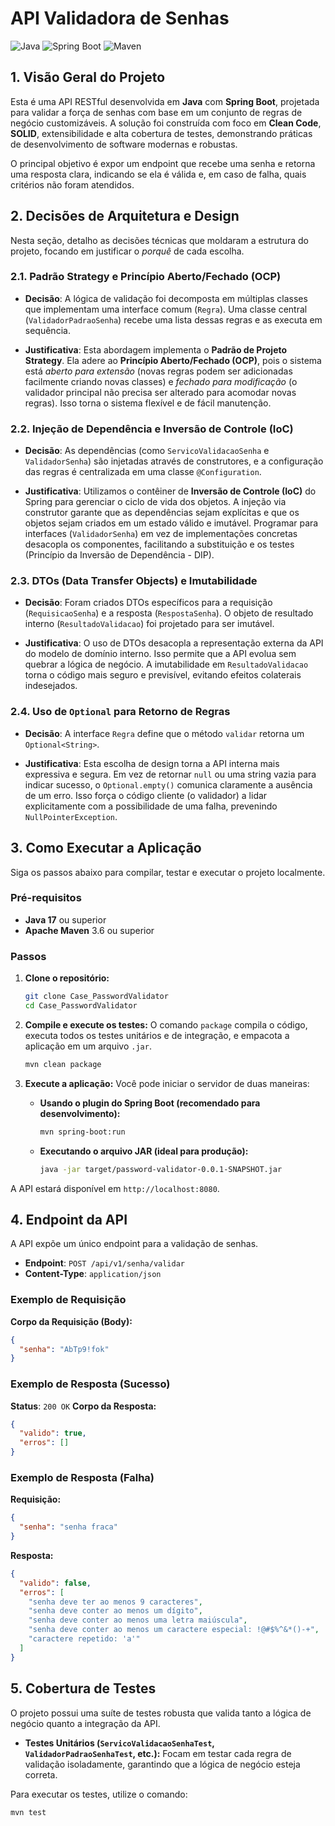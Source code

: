 # API Validadora de Senhas

![Java](https://img.shields.io/badge/Java-blue.svg) ![Spring Boot](https://img.shields.io/badge/Spring%20Boot-3.1.4-brightgreen.svg) ![Maven](https://img.shields.io/badge/Maven-3.x-red.svg)

## 1. Visão Geral do Projeto

Esta é uma API RESTful desenvolvida em **Java** com **Spring Boot**, projetada para validar a força de senhas com base em um conjunto de regras de negócio customizáveis. A solução foi construída com foco em **Clean Code**, **SOLID**, extensibilidade e alta cobertura de testes, demonstrando práticas de desenvolvimento de software modernas e robustas.

O principal objetivo é expor um endpoint que recebe uma senha e retorna uma resposta clara, indicando se ela é válida e, em caso de falha, quais critérios não foram atendidos.

## 2. Decisões de Arquitetura e Design

Nesta seção, detalho as decisões técnicas que moldaram a estrutura do projeto, focando em justificar o *porquê* de cada escolha.

### 2.1. Padrão Strategy e Princípio Aberto/Fechado (OCP)

-   **Decisão**: A lógica de validação foi decomposta em múltiplas classes que implementam uma interface comum (`Regra`). Uma classe central (`ValidadorPadraoSenha`) recebe uma lista dessas regras e as executa em sequência.

-   **Justificativa**: Esta abordagem implementa o **Padrão de Projeto Strategy**. Ela adere ao **Princípio Aberto/Fechado (OCP)**, pois o sistema está *aberto para extensão* (novas regras podem ser adicionadas facilmente criando novas classes) e *fechado para modificação* (o validador principal não precisa ser alterado para acomodar novas regras). Isso torna o sistema flexível e de fácil manutenção.

### 2.2. Injeção de Dependência e Inversão de Controle (IoC)

-   **Decisão**: As dependências (como `ServicoValidacaoSenha` e `ValidadorSenha`) são injetadas através de construtores, e a configuração das regras é centralizada em uma classe `@Configuration`.

-   **Justificativa**: Utilizamos o contêiner de **Inversão de Controle (IoC)** do Spring para gerenciar o ciclo de vida dos objetos. A injeção via construtor garante que as dependências sejam explícitas e que os objetos sejam criados em um estado válido e imutável. Programar para interfaces (`ValidadorSenha`) em vez de implementações concretas desacopla os componentes, facilitando a substituição e os testes (Princípio da Inversão de Dependência - DIP).

### 2.3. DTOs (Data Transfer Objects) e Imutabilidade

-   **Decisão**: Foram criados DTOs específicos para a requisição (`RequisicaoSenha`) e a resposta (`RespostaSenha`). O objeto de resultado interno (`ResultadoValidacao`) foi projetado para ser imutável.

-   **Justificativa**: O uso de DTOs desacopla a representação externa da API do modelo de domínio interno. Isso permite que a API evolua sem quebrar a lógica de negócio. A imutabilidade em `ResultadoValidacao` torna o código mais seguro e previsível, evitando efeitos colaterais indesejados.

### 2.4. Uso de `Optional` para Retorno de Regras

-   **Decisão**: A interface `Regra` define que o método `validar` retorna um `Optional<String>`.

-   **Justificativa**: Esta escolha de design torna a API interna mais expressiva e segura. Em vez de retornar `null` ou uma string vazia para indicar sucesso, o `Optional.empty()` comunica claramente a ausência de um erro. Isso força o código cliente (o validador) a lidar explicitamente com a possibilidade de uma falha, prevenindo `NullPointerException`.

## 3. Como Executar a Aplicação

Siga os passos abaixo para compilar, testar e executar o projeto localmente.

### Pré-requisitos

-   **Java 17** ou superior
-   **Apache Maven** 3.6 ou superior

### Passos

1.  **Clone o repositório:**
    ```bash
    git clone Case_PasswordValidator
    cd Case_PasswordValidator
    ```

2.  **Compile e execute os testes:**
    O comando `package` compila o código, executa todos os testes unitários e de integração, e empacota a aplicação em um arquivo `.jar`.
    ```bash
    mvn clean package
    ```

3.  **Execute a aplicação:**
    Você pode iniciar o servidor de duas maneiras:

    *   **Usando o plugin do Spring Boot (recomendado para desenvolvimento):**
        ```bash
        mvn spring-boot:run
        ```
    *   **Executando o arquivo JAR (ideal para produção):**
        ```bash
        java -jar target/password-validator-0.0.1-SNAPSHOT.jar
        ```

A API estará disponível em `http://localhost:8080`.

## 4. Endpoint da API

A API expõe um único endpoint para a validação de senhas.

-   **Endpoint**: `POST /api/v1/senha/validar`
-   **Content-Type**: `application/json`

### Exemplo de Requisição

**Corpo da Requisição (Body):**
```json
{
  "senha": "AbTp9!fok"
}
```

### Exemplo de Resposta (Sucesso)

**Status**: `200 OK`
**Corpo da Resposta:**
```json
{
  "valido": true,
  "erros": []
}
```

### Exemplo de Resposta (Falha)

**Requisição:**
```json
{
  "senha": "senha fraca"
}
```

**Resposta:**
```json
{
  "valido": false,
  "erros": [
    "senha deve ter ao menos 9 caracteres",
    "senha deve conter ao menos um dígito",
    "senha deve conter ao menos uma letra maiúscula",
    "senha deve conter ao menos um caractere especial: !@#$%^&*()-+",
    "caractere repetido: 'a'"
  ]
}
```

## 5. Cobertura de Testes

O projeto possui uma suíte de testes robusta que valida tanto a lógica de negócio quanto a integração da API.

-   **Testes Unitários (`ServicoValidacaoSenhaTest`, `ValidadorPadraoSenhaTest`, etc.):** Focam em testar cada regra de validação isoladamente, garantindo que a lógica de negócio esteja correta.


Para executar os testes, utilize o comando:
```bash
mvn test
```



